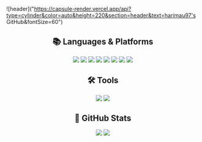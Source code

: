 ![header]("https://capsule-render.vercel.app/api?type=cylinder&color=auto&height=220&section=header&text=harimau97's GitHub&fontSize=60")

<div align="center">
<h2>📚  Languages & Platforms</h2>

<img src="https://img.shields.io/badge/Java-ED8B00?style=for-the-badge&logo=openjdk&logoColor=white">
<img src="https://img.shields.io/badge/JavaScript-F7DF1E?style=for-the-badge&logo=javascript&logoColor=black">
<img src="https://img.shields.io/badge/SpringBoot-6DB33F?style=for-the-badge&logo=springboot&logoColor=white">
<img src="https://img.shields.io/badge/MySQL-4479A1?style=for-the-badge&logo=mysql&logoColor=white">
<img src="https://img.shields.io/badge/Vue.js-4FC08D?style=for-the-badge&logo=vue.js&logoColor=white">
<img src="https://img.shields.io/badge/React-61DAFB?style=for-the-badge&logo=react&logoColor=black">
<img src="https://img.shields.io/badge/Tailwind_CSS-06B6D4?style=for-the-badge&logo=tailwindcss&logoColor=white">
<img src="https://img.shields.io/badge/Zustand-593D88?style=for-the-badge&logo=&logoColor=white"></div>

<div align="center">
<h2>🛠️ Tools</h2>
<img src="https://img.shields.io/badge/Figma-F24E1E?style=for-the-badge&logo=figma&logoColor=white">
<img src="https://img.shields.io/badge/Jira-0052CC?style=for-the-badge&logo=jira&logoColor=white">

</div>

<div align="center">
<h2> 📜 GitHub Stats</h2>
<img src="https://github-readme-stats.vercel.app/api?username=harimau97&show_icons=true&card_width=500&theme=solarized-dark">
<img src="https://github-readme-stats.vercel.app/api/top-langs/?username=harimau97&layout=compact&card_width=500&theme=solarized-dark">
</div>
